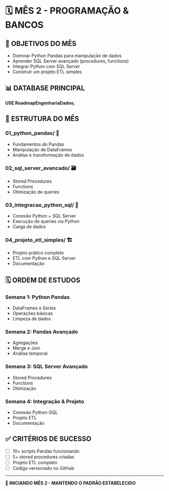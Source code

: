# 🗓️ MÊS 2 - PROGRAMAÇÃO & BANCOS

## 🎯 OBJETIVOS DO MÊS
- Dominar Python Pandas para manipulação de dados
- Aprender SQL Server avançado (procedures, functions)
- Integrar Python com SQL Server
- Construir um projeto ETL simples

## 📊 DATABASE PRINCIPAL
**USE RoadmapEngenhariaDados;**

## 📁 ESTRUTURA DO MÊS

### **01_python_pandas/** 🐍
- Fundamentos do Pandas
- Manipulação de DataFrames
- Análise e transformação de dados

### **02_sql_server_avancado/** 🗃️  
- Stored Procedures
- Functions
- Otimização de queries

### **03_integracao_python_sql/** 🔗
- Conexão Python + SQL Server
- Execução de queries via Python
- Carga de dados

### **04_projeto_etl_simples/** 🏗️
- Projeto prático completo
- ETL com Python e SQL Server
- Documentação

## 🗓️ ORDEM DE ESTUDOS

### Semana 1: Python Pandas
- DataFrames e Series
- Operações básicas
- Limpeza de dados

### Semana 2: Pandas Avançado
- Agregações
- Merge e Join
- Análise temporal

### Semana 3: SQL Server Avançado
- Stored Procedures
- Functions
- Otimização

### Semana 4: Integração & Projeto
- Conexão Python-SQL
- Projeto ETL
- Documentação

## ✅ CRITÉRIOS DE SUCESSO
- [ ] 10+ scripts Pandas funcionando
- [ ] 5+ stored procedures criadas
- [ ] Projeto ETL completo
- [ ] Código versionado no GitHub

---

**🚀 INICIANDO MÊS 2 - MANTENDO O PADRÃO ESTABELECIDO**